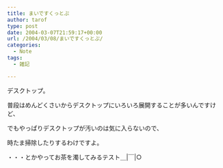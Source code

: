 ```yaml
---
title: まいですくっとぷ
author: tarof
type: post
date: 2004-03-07T21:59:17+00:00
url: /2004/03/08/まいですくっとぷ/
categories:
  - Note
tags:
  - 雑記

---
```

デスクトップ。
  
普段はめんどくさいからデスクトップにいろいろ展開することが多いんですけど、
  
でもやっぱりデスクトップが汚いのは気に入らないので、
  
時たま掃除したりするわけですよ。

・・・とかやってお茶を濁してみるテスト＿|￣|○